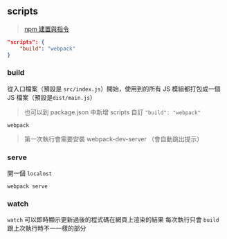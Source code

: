 ## scripts
>[npm 建置與指令](npm%20建置與指令.md)

```json
"scripts": {
	"build": "webpack"
}
```

### build 
從入口檔案（預設是 `src/index.js`）開始，使用到的所有 JS 模組都打包成一個 JS 檔案（預設是`dist/main.js`）

> 也可以到 package.json 中新增 scripts 自訂 `"build": "webpack"`
```shell
webpack
```
> 第一次執行會需要安裝 webpack-dev-server （會自動跳出提示）

### serve
開一個 `localost`

```shell
webpack serve
```


### watch
`watch` 可以即時顯示更新過後的程式碼在網頁上渲染的結果
每次執行只會 `build` 跟上次執行時不一一樣的部分
